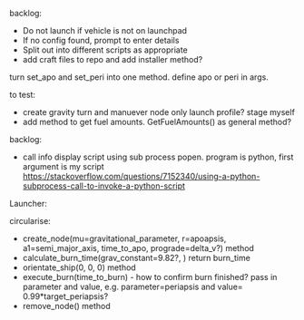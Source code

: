backlog:
- Do not launch if vehicle is not on launchpad
- If no config found, prompt to enter details
- Split out into different scripts as appropriate
- add craft files to repo and add installer method?


turn set_apo and set_peri into one method. define apo or peri in args.

to test:
- create gravity turn and manuever node only launch profile? stage myself
- add method to get fuel amounts. GetFuelAmounts() as general method?



backlog:
- call info display script using sub process popen. program is python, first argument is my script https://stackoverflow.com/questions/7152340/using-a-python-subprocess-call-to-invoke-a-python-script



Launcher:

circularise:
- create_node(mu=gravitational_parameter, r=apoapsis, a1=semi_major_axis, time_to_apo, prograde=delta_v?) method
- calculate_burn_time(grav_constant=9.82?, ) return burn_time
- orientate_ship(0, 0, 0) method 
- execute_burn(time_to_burn) - how to confirm burn finished? pass in parameter and value, e.g. parameter=periapsis and value= 0.99*target_periapsis?
- remove_node() method
